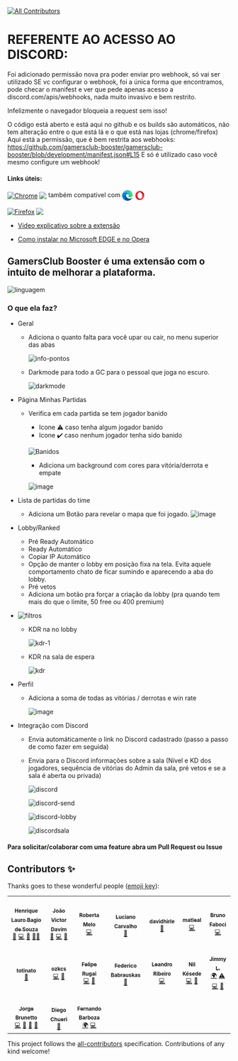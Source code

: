 <!-- ALL-CONTRIBUTORS-BADGE:START - Do not remove or modify this section -->
[![All Contributors](https://img.shields.io/badge/all_contributors-17-orange.svg?style=flat-square)](#contributors-)
<!-- ALL-CONTRIBUTORS-BADGE:END -->

# REFERENTE AO ACESSO AO DISCORD:

Foi adicionado permissão nova pra poder enviar pro webhook, só vai ser utilizado SE vc configurar o webhook, foi a única forma que encontramos, pode checar o manifest e ver que pede apenas acesso a discord.com/apis/webhooks, nada muito invasivo e bem restrito.

Infelizmente o navegador bloqueia a request sem isso!

O código está aberto e está aqui no github e os builds são automáticos, não tem alteração entre o que está lá e o que está nas lojas (chrome/firefox)
Aqui está a permissão, que é bem restrita aos webhooks: https://github.com/gamersclub-booster/gamersclub-booster/blob/development/manifest.json#L15
E só é utilizado caso você mesmo configure um webhook!



#### Links úteis:
[link-chrome]: https://chrome.google.com/webstore/detail/gamersclub-booster/dahnmmlhchpmmlgebpkpaofbefjdlpin 'Version published on Chrome Web Store'
[link-firefox]: https://addons.mozilla.org/pt-BR/firefox/addon/gamersclub-booster/ 'Version published on Mozilla Add-ons'

[<img src="https://raw.githubusercontent.com/alrra/browser-logos/90fdf03c/src/chrome/chrome.svg" width="48" alt="Chrome" valign="middle">][link-chrome] [<img valign="middle" src="https://img.shields.io/chrome-web-store/v/dahnmmlhchpmmlgebpkpaofbefjdlpin.svg?label=%20">][link-chrome] também compativel com [<img src="https://raw.githubusercontent.com/alrra/browser-logos/90fdf03c/src/edge/edge.svg" width="24" alt="Edge" valign="middle">][link-chrome] [<img src="https://raw.githubusercontent.com/alrra/browser-logos/90fdf03c/src/opera/opera.svg" width="24" alt="Opera" valign="middle">][link-chrome]

[<img src="https://raw.githubusercontent.com/alrra/browser-logos/90fdf03c/src/firefox/firefox.svg" width="48" alt="Firefox" valign="middle">][link-firefox] [<img valign="middle" src="https://img.shields.io/amo/v/gamersclub-booster.svg?label=%20">][link-firefox]

* [Video explicativo sobre a extensão](https://youtu.be/nmxw6xjsIjc)

* [Como instalar no Microsoft EDGE e no Opera](https://youtu.be/rELLprJ15ug)

## GamersClub Booster é uma extensão com o intuito de melhorar a plataforma.
![linguagem](https://user-images.githubusercontent.com/5823077/174089173-054fea38-c8f2-4fa2-b07c-2c0ba6dd7c85.jpg)
### O que ela faz?

- Geral
  - Adiciona o quanto falta para você upar ou cair, no menu superior das abas
  
    ![info-pontos](https://user-images.githubusercontent.com/5823077/174089166-4affc850-c8fc-4e0a-839d-c8f70233ed76.jpg)
  - Darkmode para todo a GC para o pessoal que joga no escuro.

    ![darkmode](https://user-images.githubusercontent.com/5823077/174089157-ae92fb01-f970-483c-a370-0b554365b95b.jpg)

- Página Minhas Partidas
  - Verifica em cada partida se tem jogador banido
    - Icone :warning: caso tenha algum jogador banido
    - Icone ✔️ caso nenhum jogador tenha sido banido

    ![Banidos](https://user-images.githubusercontent.com/5823077/174089155-5db1df3e-ad79-4c8d-845e-8d3e38413190.jpg)

    - Adiciona um background com cores para vitória/derrota e empate
    
    ![image](https://user-images.githubusercontent.com/1070818/108914631-661f2600-760a-11eb-9182-d98a2ef9beb5.png)

- Lista de partidas do time  
  - Adiciona um Botão para revelar o mapa que foi jogado.
  ![image](https://user-images.githubusercontent.com/1070818/107768870-dc23b300-6d15-11eb-9499-c32a7fdd732b.png)

- Lobby/Ranked  
  - Pré Ready Automático
  - Ready Automático
  - Copiar IP Automático
  - Opção de manter o lobby em posição fixa na tela. Evita aquele comportamento chato de ficar sumindo e aparecendo a aba do lobby.
  - Pré vetos
  - Adiciona um botão pra forçar a criação da lobby (pra quando tem mais do que o limite, 50 free ou 400 premium)
- 
  ![filtros](https://user-images.githubusercontent.com/5823077/174089165-083d76e9-ff1f-4cda-bff3-a3e9f5d47372.jpg)
  - KDR na no lobby

    ![kdr-1](https://user-images.githubusercontent.com/5823077/174089172-9c92edcf-f244-41f6-a1f5-cc13e02f45d0.jpg)

  - KDR na sala de espera

    ![kdr](https://user-images.githubusercontent.com/5823077/174089170-3f69a64a-64d2-44a5-9fc1-47846b9f6e71.jpg)

- Perfil
  - Adiciona a soma de todas as vitórias / derrotas e win rate
  
    ![image](https://user-images.githubusercontent.com/1070818/107776850-e13a2f80-6d20-11eb-9f2e-84f7fb38ead5.png)
  
- Integração com Discord
  - Envia automáticamente o link no Discord cadastrado (passo a passo de como fazer em seguida)
  - Envia para o Discord informações sobre a sala (Nível e KD dos jogadores, sequência de vitórias do Admin da sala, pré vetos e se a sala é aberta ou privada)

    ![discord](https://user-images.githubusercontent.com/5823077/174089159-632cba3f-7cda-43f3-975c-97df2bd7de52.jpg)

    ![discord-send](https://user-images.githubusercontent.com/5823077/174089163-0927db20-ad82-4800-aa1c-5e05f794eb70.jpg)

    ![discord-lobby](https://user-images.githubusercontent.com/5823077/174089161-27be6d4b-d794-40cc-8c6e-1851cb37232c.jpg)

    ![discordsala](https://user-images.githubusercontent.com/5823077/174089162-2b845f20-168e-4fea-bd16-32f5d42eaa16.jpg)


#### Para solicitar/colaborar com uma feature abra um Pull Request ou Issue

## Contributors ✨

Thanks goes to these wonderful people ([emoji key](https://allcontributors.org/docs/en/emoji-key)):

<!-- ALL-CONTRIBUTORS-LIST:START - Do not remove or modify this section -->
<!-- prettier-ignore-start -->
<!-- markdownlint-disable -->
<table>
  <tbody>
    <tr>
      <td align="center"><a href="https://github.com/henriquelbsouza"><img src="https://avatars.githubusercontent.com/u/1070818?v=4?s=100" width="100px;" alt=""/><br /><sub><b>Henrique Lauro Bagio de Souza</b></sub></a><br /><a href="https://github.com/gamersclub-booster/gamersclub-booster/issues?q=author%3Ahenriquelbsouza" title="Bug reports">🐛</a> <a href="https://github.com/gamersclub-booster/gamersclub-booster/commits?author=henriquelbsouza" title="Code">💻</a> <a href="#maintenance-henriquelbsouza" title="Maintenance">🚧</a> <a href="#mentoring-henriquelbsouza" title="Mentoring">🧑‍🏫</a></td>
      <td align="center"><a href="https://github.com/jvdavim"><img src="https://avatars.githubusercontent.com/u/16657663?v=4?s=100" width="100px;" alt=""/><br /><sub><b>João Victor Davim</b></sub></a><br /><a href="https://github.com/gamersclub-booster/gamersclub-booster/issues?q=author%3Ajvdavim" title="Bug reports">🐛</a> <a href="https://github.com/gamersclub-booster/gamersclub-booster/commits?author=jvdavim" title="Code">💻</a> <a href="#maintenance-jvdavim" title="Maintenance">🚧</a></td>
      <td align="center"><a href="https://github.com/RobertaMelo"><img src="https://avatars.githubusercontent.com/u/31969450?v=4?s=100" width="100px;" alt=""/><br /><sub><b>Roberta Melo</b></sub></a><br /><a href="https://github.com/gamersclub-booster/gamersclub-booster/commits?author=RobertaMelo" title="Code">💻</a></td>
      <td align="center"><a href="https://github.com/lucianocarvalho"><img src="https://avatars.githubusercontent.com/u/14339481?v=4?s=100" width="100px;" alt=""/><br /><sub><b>Luciano Carvalho</b></sub></a><br /><a href="#design-lucianocarvalho" title="Design">🎨</a></td>
      <td align="center"><a href="https://github.com/davidhirle"><img src="https://avatars.githubusercontent.com/u/51386047?v=4?s=100" width="100px;" alt=""/><br /><sub><b>davidhirle</b></sub></a><br /><a href="https://github.com/gamersclub-booster/gamersclub-booster/issues?q=author%3Adavidhirle" title="Bug reports">🐛</a></td>
      <td align="center"><a href="https://github.com/matleal"><img src="https://avatars.githubusercontent.com/u/58441113?v=4?s=100" width="100px;" alt=""/><br /><sub><b>matleal</b></sub></a><br /><a href="https://github.com/gamersclub-booster/gamersclub-booster/commits?author=matleal" title="Code">💻</a></td>
      <td align="center"><a href="https://github.com/KINZs"><img src="https://avatars.githubusercontent.com/u/48375198?v=4?s=100" width="100px;" alt=""/><br /><sub><b>Bruno Faboci</b></sub></a><br /><a href="https://github.com/gamersclub-booster/gamersclub-booster/commits?author=KINZs" title="Code">💻</a></td>
    </tr>
    <tr>
      <td align="center"><a href="https://github.com/totinato"><img src="https://avatars.githubusercontent.com/u/56313687?v=4?s=100" width="100px;" alt=""/><br /><sub><b>totinato</b></sub></a><br /><a href="https://github.com/gamersclub-booster/gamersclub-booster/issues?q=author%3Atotinato" title="Bug reports">🐛</a></td>
      <td align="center"><a href="https://github.com/ozkcs"><img src="https://avatars.githubusercontent.com/u/35303121?v=4?s=100" width="100px;" alt=""/><br /><sub><b>ozkcs</b></sub></a><br /><a href="https://github.com/gamersclub-booster/gamersclub-booster/commits?author=ozkcs" title="Code">💻</a> <a href="https://github.com/gamersclub-booster/gamersclub-booster/issues?q=author%3Aozkcs" title="Bug reports">🐛</a></td>
      <td align="center"><a href="https://average.digital"><img src="https://avatars.githubusercontent.com/u/11398105?v=4?s=100" width="100px;" alt=""/><br /><sub><b>Felipe Rugai</b></sub></a><br /><a href="https://github.com/gamersclub-booster/gamersclub-booster/commits?author=feliperugai" title="Code">💻</a> <a href="#design-feliperugai" title="Design">🎨</a></td>
      <td align="center"><a href="http://babrauskas.dev"><img src="https://avatars.githubusercontent.com/u/19313864?v=4?s=100" width="100px;" alt=""/><br /><sub><b>Federico Babrauskas</b></sub></a><br /><a href="https://github.com/gamersclub-booster/gamersclub-booster/issues?q=author%3Afedebabrauskas" title="Bug reports">🐛</a></td>
      <td align="center"><a href="https://github.com/leandroribeir0"><img src="https://avatars.githubusercontent.com/u/62257278?v=4?s=100" width="100px;" alt=""/><br /><sub><b>Leandro Ribeiro</b></sub></a><br /><a href="https://github.com/gamersclub-booster/gamersclub-booster/commits?author=leandroribeir0" title="Code">💻</a></td>
      <td align="center"><a href="http://nilkesede.sh"><img src="https://avatars.githubusercontent.com/u/1965127?v=4?s=100" width="100px;" alt=""/><br /><sub><b>Nil Késede</b></sub></a><br /><a href="https://github.com/gamersclub-booster/gamersclub-booster/commits?author=nilkesede" title="Code">💻</a> <a href="https://github.com/gamersclub-booster/gamersclub-booster/issues?q=author%3Anilkesede" title="Bug reports">🐛</a></td>
      <td align="center"><a href="https://github.com/Skyy4"><img src="https://avatars.githubusercontent.com/u/47400940?v=4?s=100" width="100px;" alt=""/><br /><sub><b>Jimmy L.</b></sub></a><br /><a href="#translation-Skyy4" title="Translation">🌍</a> <a href="https://github.com/gamersclub-booster/gamersclub-booster/commits?author=Skyy4" title="Tests">⚠️</a> <a href="https://github.com/gamersclub-booster/gamersclub-booster/commits?author=Skyy4" title="Code">💻</a> <a href="https://github.com/gamersclub-booster/gamersclub-booster/issues?q=author%3ASkyy4" title="Bug reports">🐛</a></td>
    </tr>
    <tr>
      <td align="center"><a href="http://jorgebrunetto.com.br"><img src="https://avatars.githubusercontent.com/u/5823077?v=4?s=100" width="100px;" alt=""/><br /><sub><b>Jorge Brunetto</b></sub></a><br /><a href="https://github.com/gamersclub-booster/gamersclub-booster/commits?author=jorgebrunetto" title="Code">💻</a> <a href="#design-jorgebrunetto" title="Design">🎨</a> <a href="https://github.com/gamersclub-booster/gamersclub-booster/issues?q=author%3Ajorgebrunetto" title="Bug reports">🐛</a> <a href="#maintenance-jorgebrunetto" title="Maintenance">🚧</a></td>
      <td align="center"><a href="https://github.com/dchueri"><img src="https://avatars.githubusercontent.com/u/84249430?v=4?s=100" width="100px;" alt=""/><br /><sub><b>Diego Chueri</b></sub></a><br /><a href="https://github.com/gamersclub-booster/gamersclub-booster/commits?author=dchueri" title="Documentation">📖</a></td>
      <td align="center"><a href="https://github.com/barbozafernando"><img src="https://avatars.githubusercontent.com/u/45888984?v=4?s=100" width="100px;" alt=""/><br /><sub><b>Fernando Barboza</b></sub></a><br /><a href="#translation-barbozafernando" title="Translation">🌍</a> <a href="https://github.com/gamersclub-booster/gamersclub-booster/commits?author=barbozafernando" title="Code">💻</a></td>
    </tr>
  </tbody>
</table>

<!-- markdownlint-restore -->
<!-- prettier-ignore-end -->

<!-- ALL-CONTRIBUTORS-LIST:END -->

This project follows the [all-contributors](https://github.com/all-contributors/all-contributors) specification. Contributions of any kind welcome!
